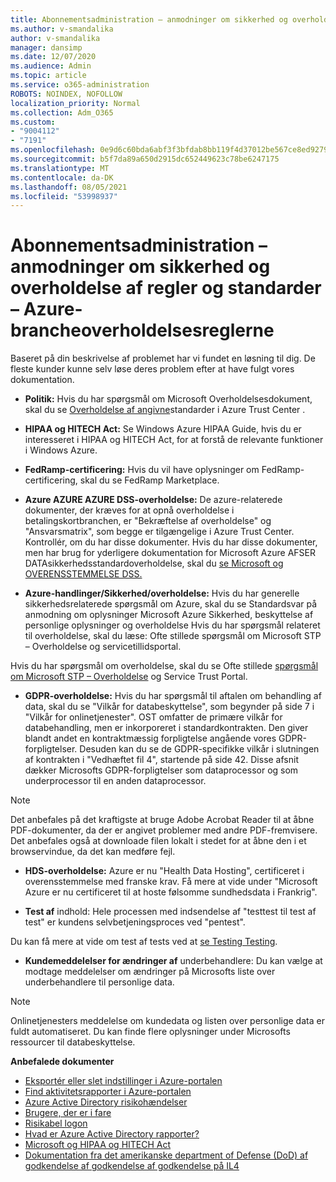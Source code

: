 ```yaml
---
title: Abonnementsadministration – anmodninger om sikkerhed og overholdelse af regler og standarder – Azure-brancheoverholdelsesreglerne
ms.author: v-smandalika
author: v-smandalika
manager: dansimp
ms.date: 12/07/2020
ms.audience: Admin
ms.topic: article
ms.service: o365-administration
ROBOTS: NOINDEX, NOFOLLOW
localization_priority: Normal
ms.collection: Adm_O365
ms.custom:
- "9004112"
- "7191"
ms.openlocfilehash: 0e9d6c60bda6abf3f3bfdab8bb119f4d37012be567ce8ed9279f245539e3c2ae
ms.sourcegitcommit: b5f7da89a650d2915dc652449623c78be6247175
ms.translationtype: MT
ms.contentlocale: da-DK
ms.lasthandoff: 08/05/2021
ms.locfileid: "53998937"
---
```

# <a name="subscription-management---security-and-compliance-requests---azure-industry-compliance-accreditation"></a>Abonnementsadministration – anmodninger om sikkerhed og overholdelse af regler og standarder – Azure-brancheoverholdelsesreglerne

Baseret på din beskrivelse af problemet har vi fundet en løsning til dig. De fleste kunder kunne selv løse deres problem efter at have fulgt vores dokumentation.

- **Politik:** Hvis du har spørgsmål om Microsoft Overholdelsesdokument, skal du se [Overholdelse af angivne](https://docs.microsoft.com/compliance/regulatory/offering-SOC)standarder i Azure Trust Center .

- **HIPAA og HITECH Act:** Se Windows Azure HIPAA Guide, hvis du er interesseret i HIPAA og HITECH Act, for at forstå de relevante funktioner i Windows Azure.

- **FedRamp-certificering:** Hvis du vil have oplysninger om FedRamp-certificering, skal du se FedRamp Marketplace.

- **Azure AZURE AZURE DSS-overholdelse:** De azure-relaterede dokumenter, der kræves for at opnå overholdelse i betalingskortbranchen, er "Bekræftelse af overholdelse" og "Ansvarsmatrix", som begge er tilgængelige i Azure Trust Center. Kontrollér, om du har disse dokumenter. Hvis du har disse dokumenter, men har brug for yderligere dokumentation for Microsoft Azure AFSER DATAsikkerhedsstandardoverholdelse, skal du [se Microsoft og OVERENSSTEMMELSE DSS.](https://docs.microsoft.com/compliance/regulatory/offering-PCI-DSS)

- **Azure-handlinger/Sikkerhed/overholdelse:** Hvis du har generelle sikkerhedsrelaterede spørgsmål om Azure, skal du se Standardsvar på anmodning om oplysninger Microsoft Azure Sikkerhed, beskyttelse af personlige oplysninger og overholdelse Hvis du har spørgsmål relateret til overholdelse, skal du læse: Ofte stillede spørgsmål om Microsoft STP – Overholdelse og servicetillidsportal.

Hvis du har spørgsmål om overholdelse, skal du se Ofte stillede [spørgsmål om Microsoft STP – Overholdelse](https://www.microsoft.com/trust-center/compliance/compliance-overview) og Service Trust Portal.

- **GDPR-overholdelse:** Hvis du har spørgsmål til aftalen om behandling af data, skal du se "Vilkår for databeskyttelse", som begynder på side 7 i "Vilkår for onlinetjenester". OST omfatter de primære vilkår for databehandling, men er inkorporeret i standardkontrakten. Den giver blandt andet en kontraktmæssig forpligtelse angående vores GDPR-forpligtelser. Desuden kan du se de GDPR-specifikke vilkår i slutningen af kontrakten i "Vedhæftet fil 4", startende på side 42. Disse afsnit dækker Microsofts GDPR-forpligtelser som dataprocessor og som underprocessor til en anden dataprocessor.

> [!NOTE]
> Det anbefales på det kraftigste at bruge Adobe Acrobat Reader til at åbne PDF-dokumenter, da der er angivet problemer med andre PDF-fremvisere. Det anbefales også at downloade filen lokalt i stedet for at åbne den i et browservindue, da det kan medføre fejl.

- **HDS-overholdelse:** Azure er nu "Health Data Hosting", certificeret i overensstemmelse med franske krav. Få mere at vide under "Microsoft Azure er nu certificeret til at hoste følsomme sundhedsdata i Frankrig".

- **Test af** indhold: Hele processen med indsendelse af "testtest til test af test" er kundens selvbetjeningsproces ved "pentest".

Du kan få mere at vide om test af tests ved at [se Testing Testing](https://docs.microsoft.com/azure/security/fundamentals/pen-testing).

- **Kundemeddelelser for ændringer af** underbehandlere: Du kan vælge at modtage meddelelser om ændringer på Microsofts liste over underbehandlere til personlige data.

> [!NOTE]
> Onlinetjenesters meddelelse om kundedata og listen over personlige data er fuldt automatiseret. Du kan finde flere oplysninger under Microsofts ressourcer til databeskyttelse.

**Anbefalede dokumenter**

- [Eksportér eller slet indstillinger i Azure-portalen](https://docs.microsoft.com/azure/azure-portal/set-preferences)
- [Find aktivitetsrapporter i Azure-portalen](https://docs.microsoft.com/azure/active-directory/reports-monitoring/howto-find-activity-reports)
- [Azure Active Directory risikohændelser](https://docs.microsoft.com/azure/active-directory/identity-protection/overview-identity-protection)
- [Brugere, der er i fare](https://docs.microsoft.com/azure/active-directory/identity-protection/overview-identity-protection)
- [Risikabel logon](https://docs.microsoft.com/azure/active-directory/identity-protection/overview-identity-protection)
- [Hvad er Azure Active Directory rapporter?](https://docs.microsoft.com/azure/active-directory/reports-monitoring/overview-reports)
- [Microsoft og HIPAA og HITECH Act](https://docs.microsoft.com/compliance/regulatory/offering-hipaa-hitech)
- [Dokumentation fra det amerikanske department of Defense (DoD) af godkendelse af godkendelse af godkendelse på IL4](https://docs.microsoft.com/compliance/regulatory/offering-DoD-DISA-L2-L4-L5)













